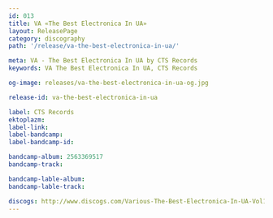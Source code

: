 ```yaml
---
id: 013
title: VA «The Best Electronica In UA»
layout: ReleasePage
category: discography
path: '/release/va-the-best-electronica-in-ua/'

meta: VA - The Best Electronica In UA by CTS Records
keywords: VA The Best Electronica In UA, CTS Records

og-image: releases/va-the-best-electronica-in-ua-og.jpg

release-id: va-the-best-electronica-in-ua

label: CTS Records
ektoplazm: 
label-link: 
label-bandcamp: 
label-bandcamp-id: 

bandcamp-album: 2563369517
bandcamp-track: 

bandcamp-lable-album: 
bandcamp-lable-track: 

discogs: http://www.discogs.com/Various-The-Best-Electronica-In-UA-Vol1/release/2889982
---
```



